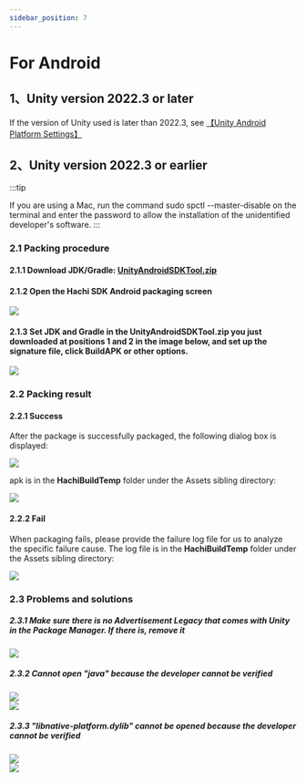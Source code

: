 ```yaml
---
sidebar_position: 7
---
```


# For Android

## 1、Unity version 2022.3 or later
If the version of Unity used is later than 2022.3, see [ 【Unity Android Platform Settings】 ](integration.md)

## 2、Unity version 2022.3 or earlier

:::tip

 If you are using a Mac, run the command sudo spctl --master-disable on the terminal and enter the password to allow the installation of the unidentified developer's software.
:::

### 2.1 Packing procedure

#### 2.1.1 Download JDK/Gradle:  [UnityAndroidSDKTool.zip](https://touka-artifacts.oss-cn-beijing.aliyuncs.com/TKG%20%E5%8F%91%E8%A1%8C%E6%8A%80%E6%9C%AF/Hachi%20SDK/UnityAndroidSDKTool.zip)
#### 2.1.2 Open the Hachi SDK Android packaging screen

![](/img/HCSDK/image52.png)
  
#### 2.1.3 Set JDK and Gradle in the UnityAndroidSDKTool.zip you just downloaded at positions 1 and 2 in the image below, and set up the signature file, click BuildAPK or other options.
![](/img/HCSDK/image53.png)  


### 2.2 Packing result

#### 2.2.1 Success
After the package is successfully packaged, the following dialog box is displayed:

![](/img/HCSDK/image62.png)  

apk is in the **HachiBuildTemp** folder under the Assets sibling directory:

![](/img/HCSDK/image63.png)  

#### 2.2.2 Fail
When packaging fails, please provide the failure log file for us to analyze the specific failure cause. The log file is in the **HachiBuildTemp** folder under the Assets sibling directory:

![](/img/HCSDK/image64.png) 

### 2.3 Problems and solutions

##### 2.3.1 Make sure there is no Advertisement Legacy that comes with Unity in the Package Manager. If there is, remove it
    
![](/img/HCSDK/image54.png)  

##### 2.3.2 Cannot open "java" because the developer cannot be verified
![](/img/HCSDK/image55.png)  
![](/img/HCSDK/image56.png)  

##### 2.3.3 "libnative-platform.dylib" cannot be opened because the developer cannot be verified
![](/img/HCSDK/image57.png)  
![](/img/HCSDK/image58.png)  
